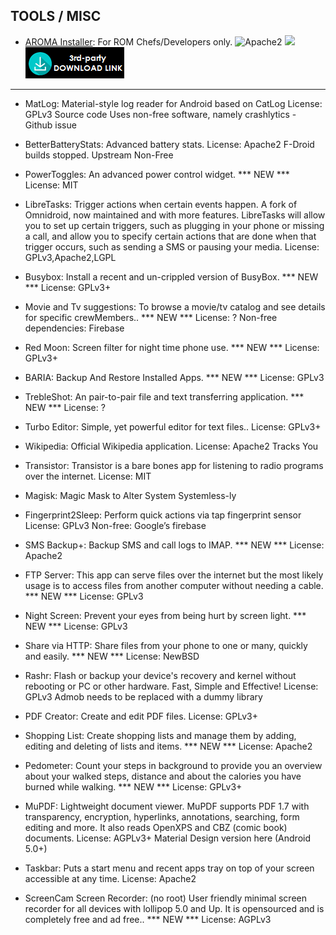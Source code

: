 <!--
    Copyright (C)  2016 PRIMOKORN.
    Permission is granted to copy, distribute and/or modify this document
    under the terms of the GNU Free Documentation License, Version 1.3
    or any later version published by the Free Software Foundation;
    with no Invariant Sections, no Front-Cover Texts, and no Back-Cover Texts.
    A copy of the license is included in the section entitled "GNU
    Free Documentation License".
-->
## TOOLS / MISC

* [AROMA Installer](http://v.ht/34gX): For ROM Chefs/Developers only.
![Apache2](https://img.shields.io/badge/License-Apache%202.0-yellowgreen.svg?style=flat-square)
[![](https://img.shields.io/badge/Source-Github-lightgrey.svg?style=flat-square)](https://github.com/amarullz/AROMA-Installer)  
[![](Pictures/3rd-party.png)](http://v.ht/34gX)

***


- MatLog: Material-style log reader for Android based on CatLog
License: GPLv3
Source code
Uses non-free software, namely crashlytics - Github issue

- BetterBatteryStats: Advanced battery stats.
License: Apache2
F-Droid builds stopped. Upstream Non-Free

- PowerToggles: An advanced power control widget. *** NEW ***
License: MIT

- LibreTasks: Trigger actions when certain events happen.
A fork of Omnidroid, now maintained and with more features. LibreTasks will allow you to set up certain triggers, such as plugging in your phone or missing a call, and allow you to specify certain actions that are done when that trigger occurs, such as sending a SMS or pausing your media.
License: GPLv3,Apache2,LGPL

- Busybox: Install a recent and un-crippled version of BusyBox. *** NEW ***
License: GPLv3+

- Movie and Tv suggestions: To browse a movie/tv catalog and see details for specific crewMembers.. *** NEW ***
License: ?
Non-free dependencies: Firebase

- Red Moon: Screen filter for night time phone use. *** NEW ***
License: GPLv3+

- BARIA: Backup And Restore Installed Apps. *** NEW ***
License: GPLv3

- TrebleShot: An pair-to-pair file and text transferring application. *** NEW ***
License: ?

- Turbo Editor: Simple, yet powerful editor for text files..
License: GPLv3+

- Wikipedia: Official Wikipedia application.
License: Apache2
Tracks You

- Transistor: Transistor is a bare bones app for listening to radio programs over the internet.
License: MIT

- Magisk: Magic Mask to Alter System Systemless-ly

- Fingerprint2Sleep: Perform quick actions via tap fingerprint sensor
License: GPLv3
Non-free: Google’s firebase

- SMS Backup+: Backup SMS and call logs to IMAP. *** NEW ***
License: Apache2

- FTP Server: This app can serve files over the internet but the most likely usage is to access files from another computer without needing a cable. *** NEW ***
License: GPLv3

- Night Screen: Prevent your eyes from being hurt by screen light. *** NEW ***
License: GPLv3

- Share via HTTP: Share files from your phone to one or many, quickly and easily. *** NEW ***
License: NewBSD

- Rashr: Flash or backup your device's recovery and kernel without rebooting or PC or other hardware. Fast, Simple and Effective!
License: GPLv3
Admob needs to be replaced with a dummy library

- PDF Creator: Create and edit PDF files.
License: GPLv3+

- Shopping List: Create shopping lists and manage them by adding, editing and deleting of lists and items. *** NEW ***
License: Apache2

- Pedometer: Count your steps in background to provide you an overview about your walked steps, distance and about the calories you have burned while walking. *** NEW ***
License: GPLv3+

- MuPDF: Lightweight document viewer. MuPDF supports PDF 1.7 with transparency, encryption, hyperlinks, annotations, searching, form editing and more. It also reads OpenXPS and CBZ (comic book) documents.
License: AGPLv3+
Material Design version here (Android 5.0+)

- Taskbar: Puts a start menu and recent apps tray on top of your screen accessible at any time.
License: Apache2

- ScreenCam Screen Recorder: (no root) User friendly minimal screen recorder for all devices with lollipop 5.0 and Up. It is opensourced and is completely free and ad free.. *** NEW ***
License: AGPLv3
